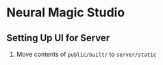 # Neural Magic Studio
## Setting Up UI for Server
1) Move contents of `public/built/` to `server/static`